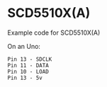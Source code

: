 # SCD5510X(A)
Example code for SCD5510X(A) 

On an Uno:

```
Pin 13 - SDCLK
Pin 11 - DATA
Pin 10 - LOAD
Pin 13 - 5v
```
